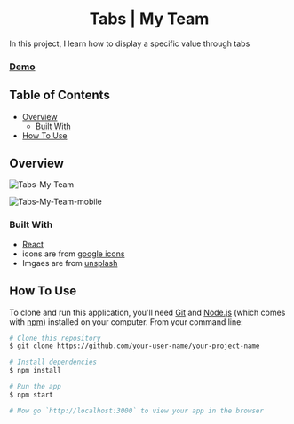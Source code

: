 <h1 align="center">Tabs | My Team</h1>

In this project, I learn how to display a specific value through tabs
    
<!-- DEMO -->
 
### [Demo](https://jyotip101.github.io/tabs-my-team-project-in-react/)

<!-- TABLE OF CONTENTS -->

## Table of Contents

- [Overview](#overview)
  - [Built With](#built-with)
- [How To Use](#how-to-use)

<!-- OVERVIEW -->

## Overview

![Tabs-My-Team](https://user-images.githubusercontent.com/66724598/148671747-6b7fa4bd-11a4-4ad9-be49-bcfae7f867eb.png)

![Tabs-My-Team-mobile](https://user-images.githubusercontent.com/66724598/148671748-0751ebef-da81-457a-b35f-55714ecea43e.png)

### Built With

- [React](https://reactjs.org/)
- icons are from [google icons](https://fonts.google.com/icons?selected=Material+Icons+Outlined)
- Imgaes are from [unsplash](https://unsplash.com/)

## How To Use

To clone and run this application, you'll need [Git](https://git-scm.com) and [Node.js](https://nodejs.org/en/download/) (which comes with [npm](http://npmjs.com)) installed on your computer. From your command line:

```bash
# Clone this repository
$ git clone https://github.com/your-user-name/your-project-name

# Install dependencies
$ npm install

# Run the app
$ npm start

# Now go `http://localhost:3000` to view your app in the browser
```
